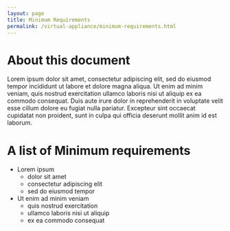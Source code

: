 ```yaml
---
layout: page
title: Minimum Requirements
permalink: /virtual-appliance/minimum-requirements.html
---
```


# About this document

Lorem ipsum dolor sit amet, consectetur adipiscing elit, sed do eiusmod tempor incididunt ut labore et dolore magna aliqua. Ut enim ad minim veniam, quis nostrud exercitation ullamco laboris nisi ut aliquip ex ea commodo consequat. Duis aute irure dolor in reprehenderit in voluptate velit esse cillum dolore eu fugiat nulla pariatur. Excepteur sint occaecat cupidatat non proident, sunt in culpa qui officia deserunt mollit anim id est laborum.

# A list of Minimum requirements
* Lorem ipsum
    * dolor sit amet
    * consectetur adipiscing elit
    * sed do eiusmod tempor
* Ut enim ad minim veniam
    * quis nostrud exercitation
    * ullamco laboris nisi ut aliquip
    * ex ea commodo consequat

